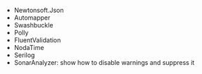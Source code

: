 - Newtonsoft.Json
- Automapper
- Swashbuckle
- Polly
- FluentValidation
- NodaTime
- Serilog
- SonarAnalyzer: show how to disable warnings and suppress it